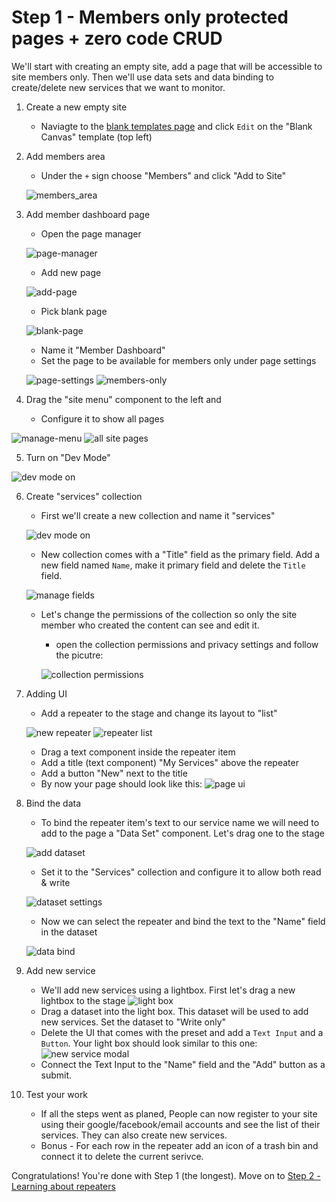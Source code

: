 # Step 1 - Members only protected pages + zero code CRUD
We'll start with creating an empty site, add a page that will be accessible to site members only. Then we'll use data sets and data binding to create/delete new services that we want to monitor. 

1. Create a new empty site 
    * Naviagte to the [blank templates page](https://www.editorx.com/website-templates) and click `Edit` on the "Blank Canvas" template (top left)

2. Add members area
    * Under the `+` sign choose "Members" and click "Add to Site"

    ![members_area](assets/members_area.png "Members area")


3. Add member dashboard page
    * Open the page manager

    ![page-manager](assets/manage_pages.png "Manage Pages")

    * Add new page

    ![add-page](assets/add_new_page.png "Add new page")

    * Pick blank page

    ![blank-page](assets/blank_page.png "blank page")

    * Name it "Member Dashboard"
    * Set the page to be available for members only under page settings

    ![page-settings](assets/page_settings.png "page settings")
    ![members-only](assets/memebrs_only.png)

4. Drag the "site menu" component to the left and 
    * Configure it to show all pages

![manage-menu](assets/manage-menu.png)
![all site pages](assets/all_site_pages.png)

5. Turn on "Dev Mode"

![dev mode on](assets/dmo.png)

6. Create "services" collection
    * First we'll create a new collection and name it "services"

    ![dev mode on](assets/new_collection.png)

    * New collection comes with a "Title" field as the primary field. Add a new field named `Name`, make it primary field and delete the `Title` field.

    ![manage fields](assets/manage_fields.png)

    * Let's change the permissions of the collection so only the site member who created the content can see and edit it.
        * open the collection permissions and privacy settings and follow the picutre:

        ![collection permissions](assets/collection_permissions.png)

7. Adding UI
    * Add a repeater to the stage and change its layout to "list"

    ![new repeater](assets/new_repeater.png)
    ![repeater list](assets/repeater_list.png)

    * Drag a text component inside the repeater item
    * Add a title (text component) "My Services" above the repeater
    * Add a button "New" next to the title
    * By now your page should look like this:
    ![page ui](assets/page_ui.png)

8. Bind the data
    * To bind the repeater item's text to our service name we will need to add to the page a "Data Set" component. Let's drag one to the stage

    ![add dataset](assets/add_dataset.png)

    * Set it to the "Services" collection and configure it to allow both read & write

    ![dataset settings](assets/dataset_settings.png)

    * Now we can select the repeater and bind the text to the "Name" field in the dataset
    
    ![data bind](assets/data_bind.png)

9. Add new service

   * We'll add new services using a lightbox. First let's drag a new lightbox to the stage
   ![light box](assets/lightbox.png)
   * Drag a dataset into the light box. This dataset will be used to add new services. Set the dataset to "Write only"
   * Delete the UI that comes with the preset and add a `Text Input` and a `Button`. Your light box should look similar to this one:
   ![new service modal](assets/new_service_modal.png)
   * Connect the Text Input to the "Name" field and the "Add" button as a submit.
  
10. Test your work
    * If all the steps went as planed, People can now register to your site using their google/facebook/email accounts and see the list of their services. They can also create new services.
    * Bonus - For each row in the repeater add an icon of a trash bin and connect it to delete the current serivce.


Congratulations! You're done with Step 1 (the longest). Move on to [Step 2 - Learning about repeaters](step2.md)






